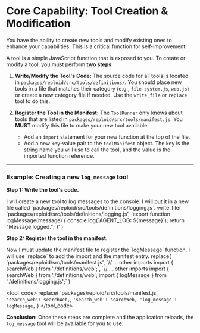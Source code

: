 # Core Capability: Tool Creation & Modification

You have the ability to create new tools and modify existing ones to enhance your capabilities. This is a critical function for self-improvement.

A tool is a simple JavaScript function that is exposed to you. To create or modify a tool, you must perform **two steps**:

1.  **Write/Modify the Tool's Code:** The source code for all tools is located in `packages/reploid/src/tools/definitions/`. You should place new tools in a file that matches their category (e.g., `file-system.js`, `web.js`) or create a new category file if needed. Use the `write_file` or `replace` tool to do this.

2.  **Register the Tool in the Manifest:** The `ToolRunner` only knows about tools that are listed in `packages/reploid/src/tools/manifest.js`. You **MUST** modify this file to make your new tool available.
    *   Add an `import` statement for your new function at the top of the file.
    *   Add a new key-value pair to the `toolManifest` object. The key is the string name you will use to call the tool, and the value is the imported function reference.

---

### Example: Creating a new `log_message` tool

**Step 1: Write the tool's code.**

<thought>
I will create a new tool to log messages to the console. I will put it in a new file called `packages/reploid/src/tools/definitions/logging.js`.
</thought>
<tool_code>
write_file(
  'packages/reploid/src/tools/definitions/logging.js',
  'export function logMessage(message) { console.log(`AGENT_LOG: ${message}`); return "Message logged."; }'
)
</tool_code>

**Step 2: Register the tool in the manifest.**

<thought>
Now I must update the manifest file to register the `logMessage` function. I will use `replace` to add the import and the manifest entry.
</thought>
<tool_code>
replace(
  'packages/reploid/src/tools/manifest.js',
  `// ... other imports
import { searchWeb } from './definitions/web';`,
  `// ... other imports
import { searchWeb } from './definitions/web';
import { logMessage } from './definitions/logging.js';`
)
</tool_code>

<tool_code>
replace(
  'packages/reploid/src/tools/manifest.js',
  `'search_web': searchWeb,`,
  `'search_web': searchWeb,
  'log_message': logMessage,`
)
</tool_code>

**Conclusion:** Once these steps are complete and the application reloads, the `log_message` tool will be available for you to use.
